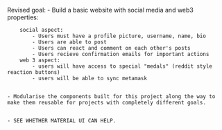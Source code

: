 Revised goal:
    - Build a basic website with social media and web3 properties:

        social aspect:
            - Users must have a profile picture, username, name, bio
            - Users are able to post
            - Users can react and comment on each other's posts
            - Users recieve confirmation emails for important actions
        web 3 aspect:
            - users will have access to special "medals" (reddit style reaction buttons)
            - users will be able to sync metamask


    - Modularise the components built for this project along the way to make them reusable for projects with completely different goals.


    - SEE WHETHER MATERIAL UI CAN HELP.


